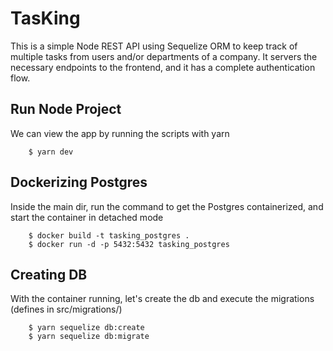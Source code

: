# TasKing

This is a simple Node REST API using Sequelize ORM to keep track of multiple tasks from users and/or departments of a company. It servers the necessary endpoints to the frontend, and it has a complete authentication flow.

## Run Node Project

We can view the app by running the scripts with yarn

		$ yarn dev

## Dockerizing Postgres

Inside the main dir, run the command to get the Postgres containerized, and start the container in detached mode

		$ docker build -t tasking_postgres .
		$ docker run -d -p 5432:5432 tasking_postgres

## Creating DB

With the container running, let's create the db and execute the migrations (defines in src/migrations/)

		$ yarn sequelize db:create
		$ yarn sequelize db:migrate

